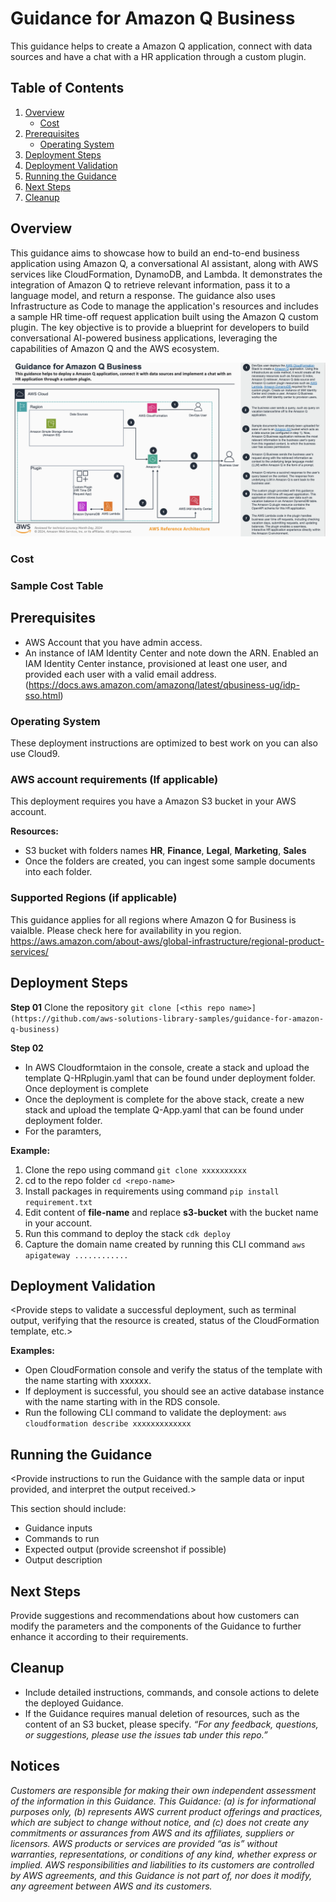 # Guidance for Amazon Q Business

This guidance helps to create a Amazon Q application, connect with data sources and have a chat with a HR application through a custom plugin.

## Table of Contents 

1. [Overview](#overview)
    - [Cost](#cost)
2. [Prerequisites](#prerequisites)
    - [Operating System](#operating-system)
3. [Deployment Steps](#deployment)
4. [Deployment Validation](#deployment)
5. [Running the Guidance](#running-the-guidance)
6. [Next Steps](#next-steps)
7. [Cleanup](#cleanup)

## Overview

This guidance aims to showcase how to build an end-to-end business application using Amazon Q, a conversational AI assistant, along with AWS services like CloudFormation, DynamoDB, and Lambda. It demonstrates the integration of Amazon Q to retrieve relevant information, pass it to a language model, and return a response. The guidance also uses Infrastructure as Code to manage the application's resources and includes a sample HR time-off request application built using the Amazon Q custom plugin. The key objective is to provide a blueprint for developers to build conversational AI-powered business applications, leveraging the capabilities of Amazon Q and the AWS ecosystem.

![Architecture Diagram](./assets/archdiagram.png)

### Cost 



### Sample Cost Table 


## Prerequisites 
- AWS Account that you have admin access.
-  An instance of IAM Identity Center and note down the ARN. Enabled an IAM Identity Center instance, provisioned at least one user, and provided each user with a valid email address. (https://docs.aws.amazon.com/amazonq/latest/qbusiness-ug/idp-sso.html)

### Operating System 

These deployment instructions are optimized to best work on **<MacI>** you can also use Cloud9.  

### AWS account requirements (If applicable)

This deployment requires you have a Amazon S3 bucket in your AWS account.

**Resources:**
- S3 bucket with folders names  **HR**, **Finance**, **Legal**, **Marketing**, **Sales**
- Once the folders are created, you can ingest some sample documents into each folder.


### Supported Regions (if applicable)

This guidance applies for all regions where Amazon Q for Business is vaialble. Please check here for availability in you region. https://aws.amazon.com/about-aws/global-infrastructure/regional-product-services/


## Deployment Steps
**Step 01**
Clone the repository ```git clone [<this repo name>](https://github.com/aws-solutions-library-samples/guidance-for-amazon-q-business) ```

**Step 02**

- In AWS Cloudformtaion in the console, create a stack and upload the template Q-HRplugin.yaml that can be found under deployment folder. Once deployment is complete 
- Once the deployment is complete for the above stack, create a new stack and upload the template Q-App.yaml that can be found under deployment folder.
- For the paramters, 


 
**Example:**

1. Clone the repo using command ```git clone xxxxxxxxxx```
2. cd to the repo folder ```cd <repo-name>```
3. Install packages in requirements using command ```pip install requirement.txt```
4. Edit content of **file-name** and replace **s3-bucket** with the bucket name in your account.
5. Run this command to deploy the stack ```cdk deploy``` 
6. Capture the domain name created by running this CLI command ```aws apigateway ............```



## Deployment Validation  

<Provide steps to validate a successful deployment, such as terminal output, verifying that the resource is created, status of the CloudFormation template, etc.>


**Examples:**

* Open CloudFormation console and verify the status of the template with the name starting with xxxxxx.
* If deployment is successful, you should see an active database instance with the name starting with <xxxxx> in        the RDS console.
*  Run the following CLI command to validate the deployment: ```aws cloudformation describe xxxxxxxxxxxxx```



## Running the Guidance 

<Provide instructions to run the Guidance with the sample data or input provided, and interpret the output received.> 

This section should include:

* Guidance inputs
* Commands to run
* Expected output (provide screenshot if possible)
* Output description



## Next Steps 

Provide suggestions and recommendations about how customers can modify the parameters and the components of the Guidance to further enhance it according to their requirements.


## Cleanup 

- Include detailed instructions, commands, and console actions to delete the deployed Guidance.
- If the Guidance requires manual deletion of resources, such as the content of an S3 bucket, please specify.
 *“For any feedback, questions, or suggestions, please use the issues tab under this repo.”*


## Notices 

*Customers are responsible for making their own independent assessment of the information in this Guidance. This Guidance: (a) is for informational purposes only, (b) represents AWS current product offerings and practices, which are subject to change without notice, and (c) does not create any commitments or assurances from AWS and its affiliates, suppliers or licensors. AWS products or services are provided “as is” without warranties, representations, or conditions of any kind, whether express or implied. AWS responsibilities and liabilities to its customers are controlled by AWS agreements, and this Guidance is not part of, nor does it modify, any agreement between AWS and its customers.*

